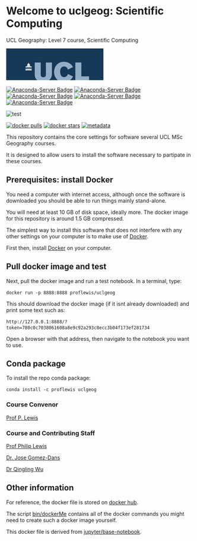 # Welcome to uclgeog: Scientific Computing 
UCL Geography: Level 7 course, Scientific Computing



![](images/ucl_logo.png)

[![Anaconda-Server Badge](https://anaconda.org/proflewis/uclgeog/badges/platforms.svg)](https://anaconda.org/proflewis/uclgeog)
[![Anaconda-Server Badge](https://anaconda.org/proflewis/uclgeog/badges/latest_release_date.svg)](https://anaconda.org/proflewis/uclgeog)
[![Anaconda-Server Badge](https://anaconda.org/proflewis/uclgeog/badges/version.svg)](https://anaconda.org/proflewis/uclgeog)
[![Anaconda-Server Badge](https://anaconda.org/proflewis/uclgeog/badges/downloads.svg)](https://anaconda.org/proflewis/uclgeog)
[![Anaconda-Server Badge](https://anaconda.org/proflewis/uclgeog/badges/installer/conda.svg)](https://conda.anaconda.org/proflewis)

![test](https://github.com/UCL-EO/uclgeog/workflows/test/badge.svg)

[![docker pulls](https://img.shields.io/docker/pulls/proflewis/uclgeog.svg)](https://hub.docker.com/proflewis/uclgeog) [![docker stars](https://img.shields.io/docker/stars/proflewis/uclgeog.svg)](https://hub.docker.com/r/proflewis/uclgeog) 
[![metadata](https://images.microbadger.com/badges/image/proflewis/uclgeog.svg)](https://microbadger.com/images/proflewis/uclgeog "proflewis/uclgeog image metadata")

This repository contains the core settings for software  several UCL MSc Geography courses.

It is designed to allow users to install the software necessary to partipate in these courses.


Prerequisites: install Docker
-------------

You need a computer with internet access, although once the software is downloaded you should be able to run things mainly stand-alone.

You will need at least 10 GB of disk space, ideally more. The docker image for this repository is around 1.5 GB compressed.

The simplest way to install this software that does not interfere with any other settings on your computer is to make use of [Docker](https://www.docker.com/products/docker-desktop).

First then, install [Docker](https://www.docker.com/products/docker-desktop) on your computer.

Pull docker image and test
-----------------

Next, pull the docker image and run a test notebook. In a terminal, type:

	docker run -p 8888:8888 proflewis/uclgeog 

This should download the docker image (if it isnt already downloaded) and print some text such as:

	http://127.0.0.1:8888/?token=780c0c7038061608a8e9c92a293c8ecc3b04f173ef281734

Open a browser with that address, then navigate to the notebook you want to use.

Conda package
-----------------

To install the repo conda package:

	conda install -c proflewis uclgeog

### Course Convenor

[Prof P. Lewis](http://www.geog.ucl.ac.uk/~plewis)

### Course and Contributing Staff

[Prof Philip Lewis](http://www.geog.ucl.ac.uk/~plewis)  

[Dr. Jose Gomez-Dans](http://www.geog.ucl.ac.uk/about-the-department/people/research-staff/research-staff/jose-gomez-dans/)

[Dr Qingling Wu](http://www.geog.ucl.ac.uk/about-the-department/people/research-staff/research-staff/qingling-wu/)

Other information
-----------------

For reference, the docker file is stored on [docker hub](https://hub.docker.com/r/proflewis/uclgeog).

The script [bin/dockerMe](bin/dockerMe) contains all of the docker commands you might need to create such a docker image yourself.

This docker file is derived from [jupyter/base-notebook](https://hub.docker.com/r/jupyter/base-notebook/).

